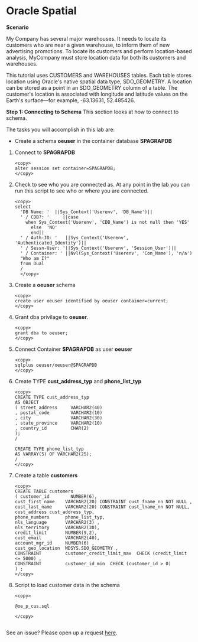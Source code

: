 
# Oracle Spatial  

**Scenario**

My Company has several major warehouses. It needs to locate its customers who are near a given warehouse, to inform them of new advertising promotions. To locate its customers and perform location-based analysis, MyCompany must store location data for both its customers and warehouses. 

This tutorial uses CUSTOMERS and WAREHOUSES tables. 
Each table stores location using Oracle's native spatial data type, SDO_GEOMETRY. A location can be stored as a point in an SDO_GEOMETRY column of a table. The customer's location is associated with longitude and latitude values on the Earth's surface—for example, -63.13631, 52.485426.



**Step 1: Connecting to Schema**
This section looks at how to connect to schema.

The tasks you will accomplish in this lab are:
- Create a schema **oeuser** in the container database **SPAGRAPDB**  

1. Connect to **SPAGRAPDB**  

    ````
    <copy>
    alter session set container=SPAGRAPDB;
    </copy>
    ````

2. Check to see who you are connected as. At any point in the lab you can run this script to see who or where you are connected.  

    ````
    <copy>
    select
      'DB Name: '  ||Sys_Context('Userenv', 'DB_Name')||
      ' / CDB?: '     ||case
        when Sys_Context('Userenv', 'CDB_Name') is not null then 'YES'
          else  'NO'
          end||
      ' / Auth-ID: '   ||Sys_Context('Userenv', 'Authenticated_Identity')||
      ' / Sessn-User: '||Sys_Context('Userenv', 'Session_User')||
      ' / Container: ' ||Nvl(Sys_Context('Userenv', 'Con_Name'), 'n/a')
      "Who am I?"
      from Dual
      /
      </copy>
    ````

    

3. Create a **oeuser** schema  

    ````
    <copy>
    create user oeuser identified by oeuser container=current;
    </copy>
    ````
    
4. Grant dba privilage to **oeuser**.  

    ````
    <copy>
    grant dba to oeuser;
    </copy>
    ````
   
5. Connect Container **SPAGRAPDB** as user **oeuser**

    ````
    <copy>
    sqlplus oeuser/oeuser@SPAGRAPDB
    </copy>
    ````
   
6. Create TYPE **cust_address_typ**  and **phone_list_typ**

    ````
    <copy>
    CREATE TYPE cust_address_typ
    AS OBJECT
    ( street_address     VARCHAR2(40)
    , postal_code        VARCHAR2(10)
    , city               VARCHAR2(30)
    , state_province     VARCHAR2(10)
    , country_id         CHAR(2)
    );
    / 

   CREATE TYPE phone_list_typ
    AS VARRAY(5) OF VARCHAR2(25);
    /
   </copy>
   
   ````

7. Create a table **customers**   

    ````
    <copy>
    CREATE TABLE customers
    ( customer_id        NUMBER(6),
    cust_first_name    VARCHAR2(20) CONSTRAINT cust_fname_nn NOT NULL , 
    cust_last_name     VARCHAR2(20) CONSTRAINT cust_lname_nn NOT NULL,
    cust_address cust_address_typ, 
    phone_numbers      phone_list_typ, 
    nls_language       VARCHAR2(3) , 
    nls_territory      VARCHAR2(30), 
    credit_limit       NUMBER(9,2), 
    cust_email         VARCHAR2(40),
    account_mgr_id     NUMBER(6) ,
    cust_geo_location  MDSYS.SDO_GEOMETRY , 
    CONSTRAINT         customer_credit_limit_max  CHECK (credit_limit <= 5000) ,
    CONSTRAINT         customer_id_min  CHECK (customer_id > 0)
    ) ;
    </copy>

    ````

   

8. Script to load customer data in the schema

    ````
    <copy>
    
    @oe_p_cus.sql

    </copy>  


See an issue?  Please open up a request [here](https://github.com/oracle/learning-library/issues).